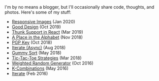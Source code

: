 I'm by no means a blogger, but I'll occasionally share code, thoughts, and photos. Here's some of my stuff:

- [Responsive Images](/responsive-images) (Jan 2020)
- [Good Design](/good-design) (Oct 2019)
- [Thunk Support in React](/thunk-support-in-react) (Mar 2019)
- [A Place in the Alphabet](/a-place-in-the-alphabet) (Nov 2018)
- [PGP Key](/pgp-key) (Oct 2018)
- [Iterate (Async)](/iterate-async) (Aug 2018)
- [Gummy Sort](/gummy-sort) (May 2018)
- [Tic-Tac-Toe Strategies](/tic-tac-toe-strategies) (Mar 2018)
- [Weighted Random Generator](/weighted-random) (Oct 2016)
- [K-Combinations](/k-combinations) (May 2016)
- [Iterate](/iterate) (Feb 2016)
